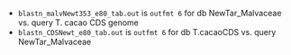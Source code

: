 - `blastn_malvNewt353_e80_tab.out` is `outfmt 6` for db NewTar_Malvaceae vs. query T. cacao CDS genome  
- `blastn_CDSNewt_e80_tab.out` is `outfmt 6` for db T.cacaoCDS vs. query NewTar_Malvaceae
